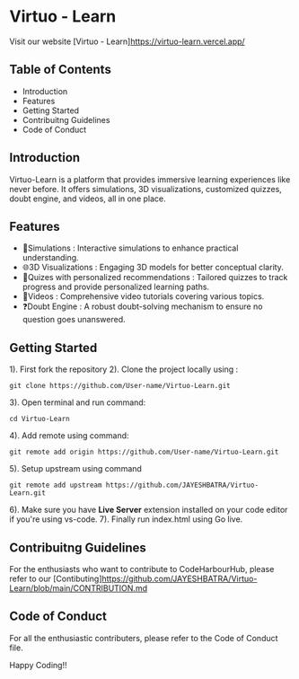 #  Virtuo - Learn
Visit our website [Virtuo - Learn]https://virtuo-learn.vercel.app/

## Table of Contents
 - Introduction
 - Features
 - Getting Started
 - Contribuitng Guidelines
 - Code of Conduct

## Introduction
  Virtuo-Learn is a platform that provides immersive learning experiences like never before. It offers simulations, 3D visualizations, customized quizzes, doubt engine, and videos, all in one place.

## Features
 - 🧩Simulations : Interactive simulations to enhance practical understanding.
 - 🌐3D Visualizations : Engaging 3D models for better conceptual clarity.
 - 📝Quizes with personalized recommendations : Tailored quizzes to track progress and provide personalized learning paths.
 - 🎥Videos : Comprehensive video tutorials covering various topics.
 - ❓Doubt Engine : A robust doubt-solving mechanism to ensure no question goes unanswered.

 ## Getting Started
1). First fork the repository
2). Clone the project locally using :
   ```
   git clone https://github.com/User-name/Virtuo-Learn.git
   ```
3). Open terminal and run command:
   ```
   cd Virtuo-Learn
   ```
4). Add remote using command:
  ```
  git remote add origin https://github.com/User-name/Virtuo-Learn.git
  ```
5). Setup upstream using command 
   ```
 git remote add upstream https://github.com/JAYESHBATRA/Virtuo-Learn.git
 ```
6). Make sure you have **Live Server** extension installed on your code editor if you're using vs-code.
7). Finally run index.html using Go live.



 ## Contribuitng Guidelines
For the enthusiasts who want to contribute to CodeHarbourHub, please refer to our [Contibuting]https://github.com/JAYESHBATRA/Virtuo-Learn/blob/main/CONTRIBUTION.md

 ## Code of Conduct
For all the enthusiastic contributers, please refer to the Code of Conduct file.

Happy Coding!!
